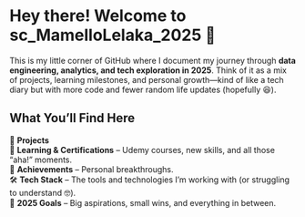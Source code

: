 # Hey there! Welcome to sc_MamelloLelaka_2025 🚀  

This is my little corner of GitHub where I document my journey through **data engineering, analytics, and tech exploration in 2025**. Think of it as a mix of projects, learning milestones, and personal growth—kind of like a tech diary but with more code and fewer random life updates (hopefully 😆).  

## What You’ll Find Here  

📌 **Projects**  
📖 **Learning & Certifications** – Udemy courses, new skills, and all those “aha!” moments.  
🏅 **Achievements** – Personal breakthroughs.  
🛠️ **Tech Stack** – The tools and technologies I’m working with (or struggling to understand 🤓).  
🎯 **2025 Goals** – Big aspirations, small wins, and everything in between.  

